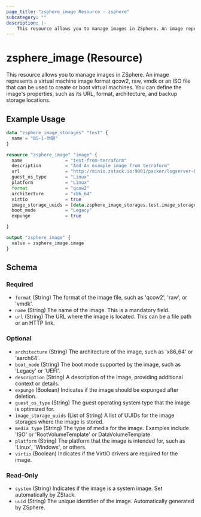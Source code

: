 ```yaml
---
page_title: "zsphere_image Resource - zsphere"
subcategory: ""
description: |-
    This resource allows you to manage images in ZSphere. An image represents a virtual machine image format qcow2, raw, vmdk or an ISO file that can be used to create or boot virtual machines. You can define the image's properties, such as its URL, format, architecture, and backup storage locations.
---
```


# zsphere_image (Resource)

This resource allows you to manage images in ZSphere. An image represents a virtual machine image format qcow2, raw, vmdk or an ISO file that can be used to create or boot virtual machines. You can define the image's properties, such as its URL, format, architecture, and backup storage locations.

## Example Usage

```terraform
data "zsphere_image_storages" "test" {
  name = "BS-1-勿删"
}

resource "zsphere_image" "image" {
  name                = "test-from-terraform"
  description         = "Add An example image from terraform"
  url                 = "http://minio.zstack.io:9001/packer/logserver-by-packer-image-compressed.qcow2"
  guest_os_type       = "Linux"
  platform            = "Linux"
  format              = "qcow2"
  architecture        = "x86_64"
  virtio              = true
  image_storage_uuids = [data.zsphere_image_storages.test.image_storages.0.uuid]
  boot_mode           = "Legacy"
  expunge             = true

}

output "zsphere_image" {
  value = zsphere_image.image
}
```

<!-- schema generated by tfplugindocs -->
## Schema

### Required

- `format` (String) The format of the image file, such as 'qcow2', 'raw', or 'vmdk'.
- `name` (String) The name of the image. This is a mandatory field.
- `url` (String) The URL where the image is located. This can be a file path or an HTTP link.

### Optional

- `architecture` (String) The architecture of the image, such as 'x86_64' or 'aarch64'.
- `boot_mode` (String) The boot mode supported by the image, such as 'Legacy' or 'UEFI'.
- `description` (String) A description of the image, providing additional context or details.
- `expunge` (Boolean) Indicates if the image should be expunged after deletion.
- `guest_os_type` (String) The guest operating system type that the image is optimized for.
- `image_storage_uuids` (List of String) A list of UUIDs for the image storages where the image is stored.
- `media_type` (String) The type of media for the image. Examples include 'ISO' or 'RootVolumeTemplate' or DataVolumeTemplate.
- `platform` (String) The platform that the image is intended for, such as 'Linux', 'Windows', or others.
- `virtio` (Boolean) Indicates if the VirtIO drivers are required for the image.

### Read-Only

- `system` (String) Indicates if the image is a system image. Set automatically by ZStack.
- `uuid` (String) The unique identifier of the image. Automatically generated by ZSphere.


